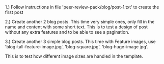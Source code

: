 1.) Follow instructions in file 'peer-review-pack/blog/post-1.txt' to create the first post 

2.) Create another 2 blog posts. This time very simple ones, only fill in the name and 
content with some short text. This is to test a design of post without any extra features 
and to be able to see a pagination.

3.) Create another 3 simple blog posts. This time with Feature images, use 
'blog-tall-feature-image.jpg',
'blog-square.jpg',
'blog-huge-image.jpg'.

This is to test how different image sizes are handled in the template.